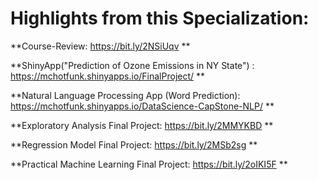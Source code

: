 # Highlights from this Specialization:

**Course-Review: https://bit.ly/2NSiUqv **

**ShinyApp("Prediction of Ozone Emissions in NY State") : https://mchotfunk.shinyapps.io/FinalProject/ **

**Natural Language Processing App (Word Prediction): https://mchotfunk.shinyapps.io/DataScience-CapStone-NLP/ **

**Exploratory Analysis Final Project: https://bit.ly/2MMYKBD **

**Regression Model Final Project: https://bit.ly/2MSb2sg **

**Practical Machine Learning Final Project: https://bit.ly/2oIKI5F **
